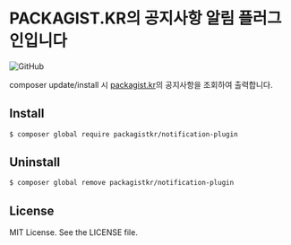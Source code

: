 # PACKAGIST.KR의 공지사항 알림 플러그인입니다

![GitHub](https://img.shields.io/github/license/packagistkr/notification-plugin.svg)

composer update/install 시 [packagist.kr](https://packagist.kr)의 공지사항을 조회하여 출력합니다.

## Install

```bash
$ composer global require packagistkr/notification-plugin
```


## Uninstall

```bash
$ composer global remove packagistkr/notification-plugin
```


## License

MIT License. See the LICENSE file.